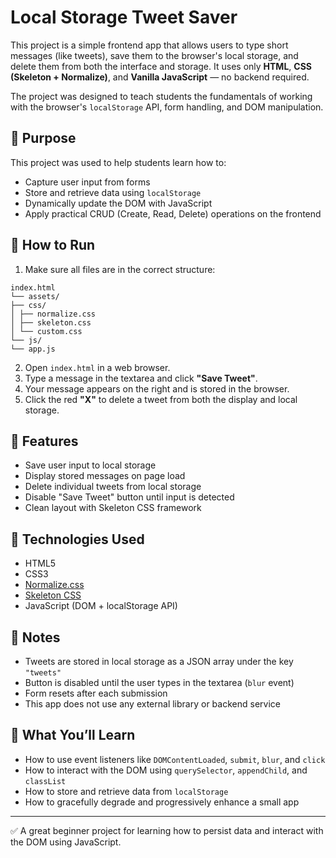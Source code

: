 # Local Storage Tweet Saver

This project is a simple frontend app that allows users to type short messages (like tweets), save them to the browser's local storage, and delete them from both the interface and storage. It uses only **HTML**, **CSS (Skeleton + Normalize)**, and **Vanilla JavaScript** — no backend required.

The project was designed to teach students the fundamentals of working with the browser's `localStorage` API, form handling, and DOM manipulation.

## 🧠 Purpose

This project was used to help students learn how to:
- Capture user input from forms
- Store and retrieve data using `localStorage`
- Dynamically update the DOM with JavaScript
- Apply practical CRUD (Create, Read, Delete) operations on the frontend

## 🧱 How to Run

1. Make sure all files are in the correct structure:
```
index.html
└── assets/
├── css/
│ ├── normalize.css
│ ├── skeleton.css
│ └── custom.css
└── js/
└── app.js
```
2. Open `index.html` in a web browser.
3. Type a message in the textarea and click **"Save Tweet"**.
4. Your message appears on the right and is stored in the browser.
5. Click the red **"X"** to delete a tweet from both the display and local storage.

## 🚀 Features

- Save user input to local storage
- Display stored messages on page load
- Delete individual tweets from local storage
- Disable "Save Tweet" button until input is detected
- Clean layout with Skeleton CSS framework

## 🧩 Technologies Used

- HTML5
- CSS3
- [Normalize.css](https://necolas.github.io/normalize.css/)
- [Skeleton CSS](http://getskeleton.com/)
- JavaScript (DOM + localStorage API)

## 📌 Notes

- Tweets are stored in local storage as a JSON array under the key `"tweets"`
- Button is disabled until the user types in the textarea (`blur` event)
- Form resets after each submission
- This app does not use any external library or backend service

## 🧠 What You’ll Learn

- How to use event listeners like `DOMContentLoaded`, `submit`, `blur`, and `click`
- How to interact with the DOM using `querySelector`, `appendChild`, and `classList`
- How to store and retrieve data from `localStorage`
- How to gracefully degrade and progressively enhance a small app

---

✅ A great beginner project for learning how to persist data and interact with the DOM using JavaScript.

